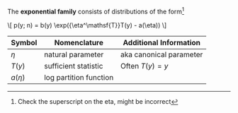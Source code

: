 The **exponential family** consists of distributions of the form[^1]

\\[
p(y; n) = b(y) \exp({\eta^\mathsf{T}}T(y) - a(\eta))
\\]

| Symbol | Nomenclature | Additional Information|
|--------|--------------|-----------------------|
| $\eta$ | natural parameter |   aka canonical parameter               |
| $T(y)$ | sufficient statistic | Often $T(y)=y$|
| $a(\eta)$| log partition function|            |


[^1]: Check the superscript on the eta, might be incorrect